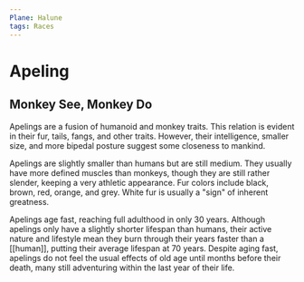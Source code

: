 ```yaml
---
Plane: Halune
tags: Races
---
```

# Apeling
## Monkey See, Monkey Do
Apelings are a fusion of humanoid and monkey traits. This relation is evident in their fur, tails, fangs, and other traits. However, their intelligence, smaller size, and more bipedal posture suggest some closeness to mankind. 

Apelings are slightly smaller than humans but are still medium. They usually have more defined muscles than monkeys, though they are still rather slender, keeping a very athletic appearance. Fur colors include black, brown, red, orange, and grey. White fur is usually a "sign" of inherent greatness. 

Apelings age fast, reaching full adulthood in only 30 years. Although apelings only have a slightly shorter lifespan than humans, their active nature and lifestyle mean they burn through their years faster than a [[human]], putting their average lifespan at 70 years. Despite aging fast, apelings do not feel the usual effects of old age until months before their death, many still adventuring within the last year of their life.